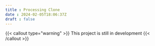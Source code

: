 ```yaml
---
title : Processing Clone
date : 2024-02-05T18:06:37Z
draft : false
---
```

{{< callout type="warning" >}}
  This project is still in development
{{< /callout >}}